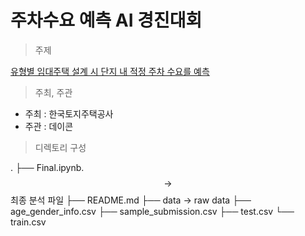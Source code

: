 # 주차수요 예측 AI 경진대회

> 주제

[유형별 임대주택 설계 시 단지 내 적정 주차 수요를 예측](https://dacon.io/competitions/official/235745/overview/description)



> 주최, 주관

- 주최 : 한국토지주택공사
- 주관 : 데이콘



> 디렉토리 구성

.
├── Final.ipynb.  								  $$\rightarrow$$ 최종 분석 파일
├── README.md
├── data												 $\rightarrow$ raw data
    ├── age_gender_info.csv
    ├── sample_submission.csv
    ├── test.csv
    └── train.csv

